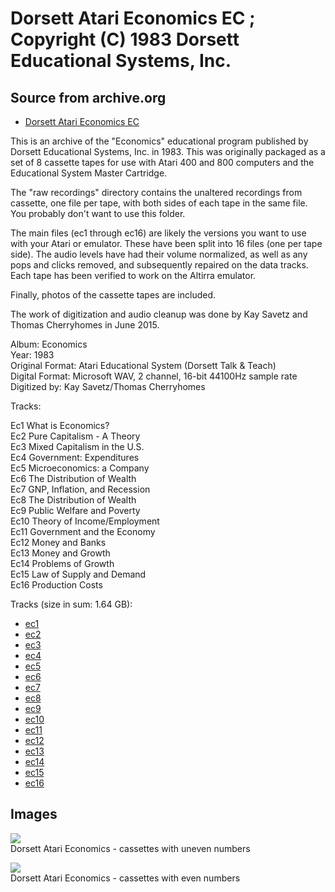 # Dorsett Atari Economics EC ; Copyright (C) 1983 Dorsett Educational Systems, Inc.  
## Source from archive.org  
- [Dorsett Atari Economics EC](https://archive.org/details/DorsettAtariEconomics)  
  
This is an archive of the "Economics" educational program published by Dorsett Educational Systems, Inc. in 1983. This was originally packaged as a set of 8 cassette tapes for use with Atari 400 and 800 computers and the Educational System Master Cartridge.  
  
The "raw recordings" directory contains the unaltered recordings from cassette, one file per tape, with both sides of each tape in the same file. You probably don't want to use this folder.  
  
The main files (ec1 through ec16) are likely the versions you want to use with your Atari or emulator. These have been split into 16 files (one per tape side). The audio levels have had their volume normalized, as well as any pops and clicks removed, and subsequently repaired on the data tracks. Each tape has been verified to work on the Altirra emulator.  
  
Finally, photos of the cassette tapes are included.  
  
The work of digitization and audio cleanup was done by Kay Savetz and Thomas Cherryhomes in June 2015.  
  
Album: Economics  
Year: 1983  
Original Format: Atari Educational System (Dorsett Talk & Teach)  
Digital Format: Microsoft WAV, 2 channel, 16-bit 44100Hz sample rate  
Digitized by: Kay Savetz/Thomas Cherryhomes  
  
Tracks:  
  
Ec1	What is Economics?  
Ec2	Pure Capitalism - A Theory  
Ec3	Mixed Capitalism in the U.S.  
Ec4	Government: Expenditures  
Ec5	Microeconomics: a Company  
Ec6	The Distribution of Wealth  
Ec7	GNP, Inflation, and Recession  
Ec8	The Distribution of Wealth  
Ec9	Public Welfare and Poverty  
Ec10	Theory of Income/Employment  
Ec11	Government and the Economy  
Ec12	Money and Banks  
Ec13	Money and Growth  
Ec14	Problems of Growth  
Ec15	Law of Supply and Demand  
Ec16	Production Costs  
  
Tracks (size in sum: 1.64 GB):  
  
- [ec1](http://data.atariwiki.org/FLAC/Economics/ec1.flac)  
- [ec2](http://data.atariwiki.org/FLAC/Economics/ec2.flac)  
- [ec3](http://data.atariwiki.org/FLAC/Economics/ec3.flac)  
- [ec4](http://data.atariwiki.org/FLAC/Economics/ec4.flac)  
- [ec5](http://data.atariwiki.org/FLAC/Economics/ec5.flac)  
- [ec6](http://data.atariwiki.org/FLAC/Economics/ec6.flac)  
- [ec7](http://data.atariwiki.org/FLAC/Economics/ec7.flac)  
- [ec8](http://data.atariwiki.org/FLAC/Economics/ec8.flac)  
- [ec9](http://data.atariwiki.org/FLAC/Economics/ec9.flac)  
- [ec10](http://data.atariwiki.org/FLAC/Economics/ec10.flac)  
- [ec11](http://data.atariwiki.org/FLAC/Economics/ec11.flac)  
- [ec12](http://data.atariwiki.org/FLAC/Economics/ec12.flac)  
- [ec13](http://data.atariwiki.org/FLAC/Economics/ec13.flac)  
- [ec14](http://data.atariwiki.org/FLAC/Economics/ec14.flac)  
- [ec15](http://data.atariwiki.org/FLAC/Economics/ec15.flac)  
- [ec16](http://data.atariwiki.org/FLAC/Economics/ec16.flac)  
## Images  
![](attachments/ecA_.jpg)  
Dorsett Atari Economics - cassettes with uneven numbers  
  
![](attachments/ecB_.jpg)  
Dorsett Atari Economics - cassettes with even numbers  
